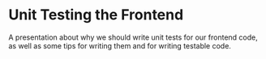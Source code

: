 # Unit Testing the Frontend
A presentation about why we should write unit tests for our frontend code, as well as some tips for writing them and for writing testable code.
